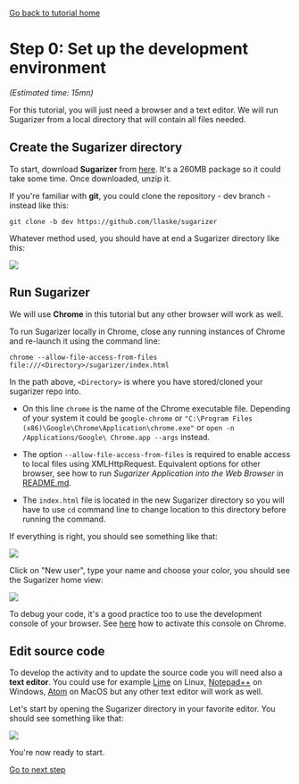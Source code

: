 [Go back to tutorial home](tutorial.md)

# Step 0: Set up the development environment
*(Estimated time: 15mn)*

For this tutorial, you will just need a browser and a text editor.
We will run Sugarizer from a local directory that will contain all files needed.


## Create the Sugarizer directory

To start, download **Sugarizer** from [here](https://github.com/llaske/sugarizer/archive/dev.zip). It's a 260MB package so it could take some time. Once downloaded, unzip it.

If you're familiar with **git**, you could clone the repository - dev branch - instead like this:
```shell
git clone -b dev https://github.com/llaske/sugarizer
```
Whatever method used, you should have at end a Sugarizer directory like this:

![](../../images/tutorial_step0_2.png)


## Run Sugarizer

We will use **Chrome** in this tutorial but any other browser will work as well.

To run Sugarizer locally in Chrome, close any running instances of Chrome and re-launch it using the command line:

    chrome --allow-file-access-from-files file:///<Directory>/sugarizer/index.html

In the path above, `<Directory>` is where you have stored/cloned your sugarizer repo into.

* On this line `chrome` is the name of the Chrome executable file. Depending of your system it could be `google-chrome` or `"C:\Program Files (x86)\Google\Chrome\Application\chrome.exe"` or `open -n /Applications/Google\ Chrome.app --args` instead.

* The option `--allow-file-access-from-files` is required to enable access to local files using XMLHttpRequest. Equivalent options for other browser, see how to run *Sugarizer Application into the Web Browser* in [README.md](../../README.md).

* The `index.html` file is located in the new Sugarizer directory so you will have to use `cd` command line to change location to this directory before running the command.

If everything is right, you should see something like that:

![](../../images/tutorial_step0_0.png)

Click on "New user", type your name and choose your color, you should see the Sugarizer home view:

![](../../images/tutorial_step0_1.png)

To debug your code, it's a good practice too to use the development console of your browser. See [here](https://developers.google.com/web/tools/chrome-devtools/) how to activate this console on Chrome.


## Edit source code

To develop the activity and to update the source code you will need also a **text editor**. You could use for example [Lime](http://limetext.org/) on Linux, [Notepad++](https://notepad-plus-plus.org) on Windows, [Atom](https://atom.io/) on MacOS but any other text editor will work as well.

Let's start by opening the Sugarizer directory in your favorite editor. You should see something like that:

![](../../images/tutorial_step0_3.png)

You're now ready to start.

[Go to next step](step1.md)